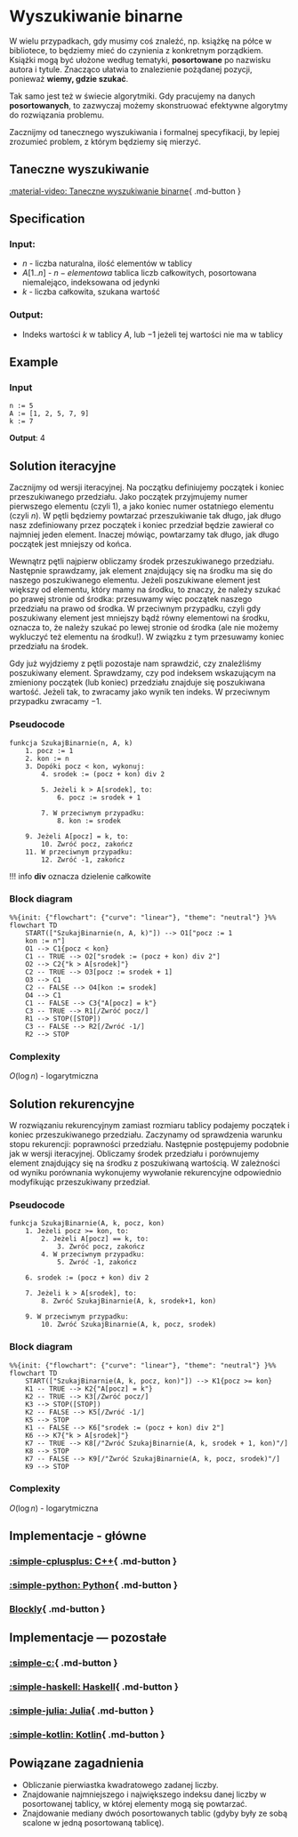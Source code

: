 # Wyszukiwanie binarne

W wielu przypadkach, gdy musimy coś znaleźć, np. książkę na półce w bibliotece, to będziemy mieć do czynienia z konkretnym porządkiem.
Książki mogą być ułożone według tematyki, **posortowane** po nazwisku autora i tytule.
Znacząco ułatwia to znalezienie pożądanej pozycji, ponieważ **wiemy, gdzie szukać**.

Tak samo jest też w świecie algorytmiki. Gdy pracujemy na danych **posortowanych**, to zazwyczaj możemy skonstruować efektywne algorytmy do rozwiązania problemu. 

Zacznijmy od tanecznego wyszukiwania i formalnej specyfikacji, by lepiej zrozumieć problem, z którym będziemy się mierzyć.

## Taneczne wyszukiwanie

[:material-video: Taneczne wyszukiwanie binarne](https://www.youtube.com/watch?v=iP897Z5Nerk){ .md-button }

## Specification

### Input:

* $n$ - liczba naturalna, ilość elementów w tablicy
* $A[1..n]$ - $n-elementowa$ tablica liczb całkowitych, posortowana niemalejąco, indeksowana od jedynki
* $k$ - liczba całkowita, szukana wartość

### Output:

* Indeks wartości $k$ w tablicy $A$, lub $-1$ jeżeli tej wartości nie ma w tablicy

## Example

### Input

```
n := 5
A := [1, 2, 5, 7, 9]
k := 7 
```

**Output**: $4$ 

## Solution iteracyjne

Zacznijmy od wersji iteracyjnej. Na początku definiujemy początek i koniec przeszukiwanego przedziału. Jako początek przyjmujemy numer pierwszego elementu (czyli $1$), a jako koniec numer ostatniego elementu (czyli $n$). W pętli będziemy powtarzać przeszukiwanie tak długo, jak długo nasz zdefiniowany przez początek i koniec przedział będzie zawierał co najmniej jeden element. Inaczej mówiąc, powtarzamy tak długo, jak długo początek jest mniejszy od końca.

Wewnątrz pętli najpierw obliczamy środek przeszukiwanego przedziału. Następnie sprawdzamy, jak element znajdujący się na środku ma się do naszego poszukiwanego elementu. Jeżeli poszukiwane element jest większy od elementu, który mamy na środku, to znaczy, że należy szukać po prawej stronie od środka: przesuwamy więc początek naszego przedziału na prawo od środka. W przeciwnym przypadku, czyli gdy poszukiwany element jest mniejszy bądź równy elementowi na środku, oznacza to, że należy szukać po lewej stronie od środka (ale nie możemy wykluczyć też elementu na środku!). W związku z tym przesuwamy koniec przedziału na środek. 

Gdy już wyjdziemy z pętli pozostaje nam sprawdzić, czy znaleźliśmy poszukiwany element. Sprawdzamy, czy pod indeksem wskazującym na zmieniony początek (lub koniec) przedziału znajduje się poszukiwana wartość. Jeżeli tak, to zwracamy jako wynik ten indeks. W przeciwnym przypadku zwracamy $-1$.

### Pseudocode

```
funkcja SzukajBinarnie(n, A, k)
    1. pocz := 1
    2. kon := n
    3. Dopóki pocz < kon, wykonuj:
        4. srodek := (pocz + kon) div 2
        
        5. Jeżeli k > A[srodek], to:
            6. pocz := srodek + 1
        
        7. W przeciwnym przypadku:
            8. kon := srodek

    9. Jeżeli A[pocz] = k, to:
        10. Zwróć pocz, zakończ
    11. W przeciwnym przypadku:
        12. Zwróć -1, zakończ
```

!!! info
	 **div** oznacza dzielenie całkowite

### Block diagram

```mermaid
%%{init: {"flowchart": {"curve": "linear"}, "theme": "neutral"} }%%
flowchart TD
	START(["SzukajBinarnie(n, A, k)"]) --> O1["pocz := 1
	kon := n"]
	O1 --> C1{pocz < kon}
	C1 -- TRUE --> O2["srodek := (pocz + kon) div 2"]
	O2 --> C2{"k > A[srodek]"}
	C2 -- TRUE --> O3[pocz := srodek + 1]
	O3 --> C1
	C2 -- FALSE --> O4[kon := srodek]
	O4 --> C1
	C1 -- FALSE --> C3{"A[pocz] = k"}
	C3 -- TRUE --> R1[/Zwróć pocz/]
	R1 --> STOP([STOP])
	C3 -- FALSE --> R2[/Zwróć -1/]
	R2 --> STOP
```

### Complexity

$O(\log n)$ - logarytmiczna

## Solution rekurencyjne

W rozwiązaniu rekurencyjnym zamiast rozmiaru tablicy podajemy początek i koniec przeszukiwanego przedziału. Zaczynamy od sprawdzenia warunku stopu rekurencji: poprawności przedziału. Następnie postępujemy podobnie jak w wersji iteracyjnej. Obliczamy środek przedziału i porównujemy element znajdujący się na środku z poszukiwaną wartością. W zależności od wyniku porównania wykonujemy wywołanie rekurencyjne odpowiednio modyfikując przeszukiwany przedział.

### Pseudocode

```
funkcja SzukajBinarnie(A, k, pocz, kon)
    1. Jeżeli pocz >= kon, to:
        2. Jeżeli A[pocz] == k, to:
            3. Zwróć pocz, zakończ
        4. W przeciwnym przypadku:
            5. Zwróć -1, zakończ
    
    6. srodek := (pocz + kon) div 2
    
    7. Jeżeli k > A[srodek], to:
        8. Zwróć SzukajBinarnie(A, k, srodek+1, kon)
    
    9. W przeciwnym przypadku:
        10. Zwróć SzukajBinarnie(A, k, pocz, srodek)
```

### Block diagram

```mermaid
%%{init: {"flowchart": {"curve": "linear"}, "theme": "neutral"} }%%
flowchart TD
	START(["SzukajBinarnie(A, k, pocz, kon)"]) --> K1{pocz >= kon}
	K1 -- TRUE --> K2{"A[pocz] = k"}
	K2 -- TRUE --> K3[/Zwróć pocz/]
	K3 --> STOP([STOP])
	K2 -- FALSE --> K5[/Zwróć -1/]
	K5 --> STOP
	K1 -- FALSE --> K6["srodek := (pocz + kon) div 2"]
	K6 --> K7{"k > A[srodek]"}
	K7 -- TRUE --> K8[/"Zwróć SzukajBinarnie(A, k, srodek + 1, kon)"/]
	K8 --> STOP
	K7 -- FALSE --> K9[/"Zwróć SzukajBinarnie(A, k, pocz, srodek)"/]
	K9 --> STOP
```

### Complexity 

$O(\log n)$ - logarytmiczna

## Implementacje - główne

### [:simple-cplusplus: C++](../../programming/c++/algorithms/searching/binary-search.md){ .md-button }

### [:simple-python: Python](../../programming/python/algorithms/searching/binary-search.md){ .md-button }

### [Blockly](../../programming/blockly/algorithms/searching/binary-search.md){ .md-button }

## Implementacje — pozostałe

### [:simple-c:](../../programming/c/algorithms/searching/binary-search.md){ .md-button }

### [:simple-haskell: Haskell](../../programming/haskell/algorithms/searching/binary-search.md){ .md-button }

### [:simple-julia: Julia](../../programming/julia/algorithms/searching/binary-search.md){ .md-button }

### [:simple-kotlin: Kotlin](../../programming/kotlin/algorithms/searching/binary-search.md){ .md-button }

## Powiązane zagadnienia

- Obliczanie pierwiastka kwadratowego zadanej liczby.
- Znajdowanie najmniejszego i największego indeksu danej liczby w posortowanej tablicy, w której elementy mogą się powtarzać.
- Znajdowanie mediany dwóch posortowanych tablic (gdyby były ze sobą scalone w jedną posortowaną tablicę).
